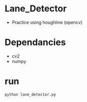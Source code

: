 # Lane_Detector
 * Practice using houghline (opencv)
#  Dependancies
 * cv2
 * numpy
#  run
 ```bash
 python lane_detector.py
 ```
